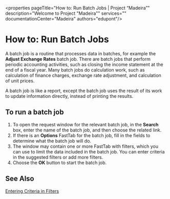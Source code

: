<properties
	pageTitle="How to: Run Batch Jobs | Project “Madeira”"
        description="Welcome to Project "Madeira"" 
        services="" 
        documentationCenter="Madeira"
        authors="edupont"/>
	
# How to: Run Batch Jobs
A batch job is a routine that processes data in batches, for example the **Adjust Exchange Rates** batch job. There are batch jobs that perform periodic accounting activities, such as closing the income statement at the end of a fiscal year. Many batch jobs do calculation work, such as calculation of finance charges, exchange rate adjustment, and calculation of unit prices.

A batch job is like a report, except the batch job uses the result of its work to update information directly, instead of printing the results.

## To run a batch job
1. To open the request window for the relevant batch job, in the **Search** box, enter the name of the batch job, and then choose the related link.
2. If there is an **Options** FastTab for the batch job, fill in the fields to determine what the batch job will do. 
3. The window may contain one or more FastTab with filters, which you can use to limit the data included in the batch job. You can enter criteria in the suggested filters or add more filters.
4. Choose the **OK** button to start the batch job.

## See Also
[Entering Criteria in Filters](ui-enter-criteria-filters.md)

